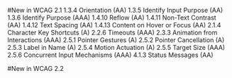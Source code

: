 

#New in WCAG 2.1
1.3.4 Orientation (AA)
1.3.5 Identify Input Purpose (AA)
1.3.6 Identify Purpose (AAA)
1.4.10 Reflow (AA)
1.4.11 Non-Text Contrast (AA)
1.4.12 Text Spacing (AA)
1.4.13 Content on Hover or Focus (AA)
2.1.4 Character Key Shortcuts (A)
2.2.6 Timeouts (AAA)
2.3.3 Animation from Interactions (AAA)
2.5.1 Pointer Gestures (A)
2.5.2 Pointer Cancellation (A)
2.5.3 Label in Name (A)
2.5.4 Motion Actuation (A)
2.5.5 Target Size (AAA)
2.5.6 Concurrent Input Mechanisms (AAA)
4.1.3 Status Messages (AA)

#New in WCAG 2.2
